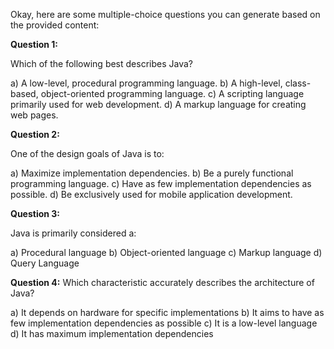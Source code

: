 Okay, here are some multiple-choice questions you can generate based on the provided content:

**Question 1:**

Which of the following best describes Java?

a) A low-level, procedural programming language.
b) A high-level, class-based, object-oriented programming language.
c) A scripting language primarily used for web development.
d) A markup language for creating web pages.

**Question 2:**

One of the design goals of Java is to:

a) Maximize implementation dependencies.
b) Be a purely functional programming language.
c) Have as few implementation dependencies as possible.
d) Be exclusively used for mobile application development.

**Question 3:**

Java is primarily considered a:

a) Procedural language
b) Object-oriented language
c) Markup language
d) Query Language

**Question 4:**
Which characteristic accurately describes the architecture of Java?

a) It depends on hardware for specific implementations
b) It aims to have as few implementation dependencies as possible
c) It is a low-level language
d) It has maximum implementation dependencies
